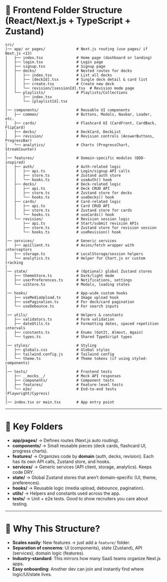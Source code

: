 # 📂 Frontend Folder Structure (React/Next.js + TypeScript + Zustand)

```
src/
│── app/ or pages/              # Next.js routing (use pages/ if Next.js <13)
│   ├── index.tsx               # Home page (dashboard or landing)
│   ├── login.tsx               # Login page
│   ├── signup.tsx              # Signup page
│   ├── decks/                  # Nested routes for decks
│   │   ├── index.tsx           # List all decks
│   │   ├── [deckId].tsx        # Single deck detail & card list
│   │   ├── create.tsx          # Create new deck
│   │   └── revision/[sessionId].tsx  # Revision mode page
│   └── playlists/              # Playlists/Collections
│       ├── index.tsx
│       └── [playlistId].tsx
│
│── components/                 # Reusable UI components
│   ├── common/                 # Buttons, Modals, Navbar, Loader, etc.
│   ├── cards/                  # Flashcard UI (CardFront, CardBack, FlipCard)
│   ├── decks/                  # DeckCard, DeckList
│   ├── revision/               # Revision controls (AnswerButtons, ProgressBar)
│   └── analytics/              # Charts (ProgressChart, StreakCounter)
│
│── features/                   # Domain-specific modules (DDD-inspired)
│   ├── auth/                   # Auth-related logic
│   │   ├── api.ts              # Login/signup API calls
│   │   ├── store.ts            # Zustand auth store
│   │   └── hooks.ts            # useAuth() hook
│   ├── decks/                  # Deck-related logic
│   │   ├── api.ts              # Deck CRUD API
│   │   ├── store.ts            # Zustand store for decks
│   │   └── hooks.ts            # useDecks() hook
│   ├── cards/                  # Card-related logic
│   │   ├── api.ts              # Card CRUD API
│   │   ├── store.ts            # Zustand store for cards
│   │   └── hooks.ts            # useCards() hook
│   └── revision/               # Revision session logic
│       ├── api.ts              # Start/submit revision APIs
│       ├── store.ts            # Zustand store for revision session
│       └── hooks.ts            # useRevision() hook
│
│── services/                   # Generic services
│   ├── apiClient.ts            # Axios/fetch wrapper with interceptors
│   ├── storage.ts              # LocalStorage/session helpers
│   └── analytics.ts            # Helper for Chart.js or custom tracking
│
│── state/                      # (Optional) global Zustand stores
│   ├── themeStore.ts           # Dark/light mode
│   ├── userPreferences.ts      # Notifications, settings
│   └── uiStore.ts              # Modals, loading states
│
│── hooks/                      # App-wide custom hooks
│   ├── useMediaUpload.ts       # Image upload hook
│   ├── usePagination.ts        # For deck/card pagination
│   └── useDebounce.ts          # For search inputs
│
│── utils/                      # Helpers & constants
│   ├── validators.ts           # Form validation
│   ├── dateUtils.ts            # Formatting dates, spaced repetition intervals
│   ├── constants.ts            # Enums (GotIt, Almost, Again)
│   └── types.ts                # Shared TypeScript types
│
│── styles/                     # Styling
│   ├── globals.css             # Global styles
│   ├── tailwind.config.js      # Tailwind config
│   └── theme.ts                # Theme tokens (if using styled-components)
│
│── tests/                      # Frontend tests
│   ├── __mocks__/              # Mock API responses
│   ├── components/             # Component tests
│   ├── features/               # Feature-level tests
│   └── e2e/                    # End-to-end tests (Playwright/Cypress)
│
│── index.tsx or main.tsx       # App entry point
```

---

# 📝 Key Folders

* **app/pages/** → Defines routes (Next.js auto routing).
* **components/** → Small reusable pieces (deck cards, flashcard UI, progress charts).
* **features/** → Organizes code by **domain** (auth, decks, revision). Each has its own API calls, Zustand store, and hooks.
* **services/** → Generic services (API client, storage, analytics). Keeps code DRY.
* **state/** → Global Zustand stores that aren’t domain-specific (UI, theme, preferences).
* **hooks/** → Reusable logic (media upload, debounce, pagination).
* **utils/** → Helpers and constants used across the app.
* **tests/** → Unit + e2e tests. Good to show recruiters you care about testing.

---

# 🚀 Why This Structure?

* **Scales easily**: New features → just add a `feature/` folder.
* **Separation of concerns**: UI (components), state (Zustand), API (services), domain logic (features).
* **Industry-standard**: This mirrors how many SaaS teams organize Next.js apps.
* **Easy onboarding**: Another dev can join and instantly find where logic/UI/state lives.
